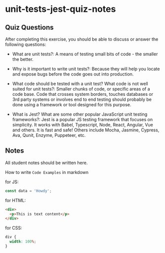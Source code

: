 # unit-tests-jest-quiz-notes

## Quiz Questions

After completing this exercise, you should be able to discuss or answer the following questions:

- What are unit tests?: A means of testing small bits of code - the smaller the better.

- Why is it important to write unit tests?: Because they will help you locate and expose bugs before the code goes out into production.

- What code should be tested with a unit test? What code is not well suited for unit tests?: Smaller chunks of code, or specific areas of a code base. Code that crosses system borders, touches databases or 3rd party systems or involves end to end testing should probably be done using a framework or tool designed for this purpose.

- What is Jest? What are some other popular JavaScript unit testing frameworks?: Jest is a popular JS testing framework that focuses on simplicity. It works with Babel, Typescript, Node, React, Angular, Vue and others. It is fast and safe! Others include Mocha, Jasmine, Cypress, Ava, Qunit, Enzyme, Puppeteer, etc.

## Notes

All student notes should be written here.

How to write `Code Examples` in markdown

for JS:

```js
const data = 'Howdy';
```

for HTML:

```html
<div>
  <p>This is text content</p>
</div>
```

for CSS:

```css
div {
  width: 100%;
}
```
